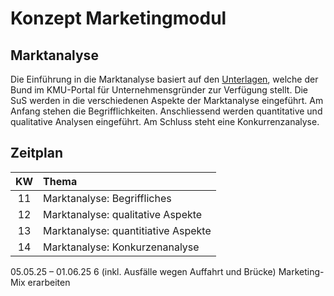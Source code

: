 # Konzept Marketingmodul

## Marktanalyse

Die Einführung in die Marktanalyse basiert auf den 
[Unterlagen](https://www.kmu.admin.ch/kmu/de/home/praktisches-wissen/kmu-gruenden/firmengruendung/erste-schritte/gut-geplanter-start/marktanalyse.html), 
welche der Bund im KMU-Portal für Unternehmensgründer zur Verfügung stellt. Die
SuS werden in die verschiedenen Aspekte der Marktanalyse eingeführt. Am Anfang
stehen die Begrifflichkeiten. Anschliessend werden quantitative und qualitative
Analysen eingeführt. Am Schluss steht eine Konkurrenzanalyse.

## Zeitplan

| KW |  Thema |
| :---: | :--- |
| 11 | Marktanalyse: Begriffliches |
| 12 | Marktanalyse: qualitative Aspekte |
| 13 | Marktanalyse: quantitiative Aspekte |
| 14 | Marktanalyse: Konkurzenanalyse |




05.05.25 – 01.06.25	6 (inkl. Ausfälle wegen Auffahrt und Brücke)
Marketing-Mix erarbeiten 